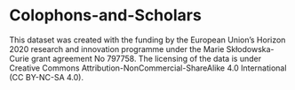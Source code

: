 # Colophons-and-Scholars
This dataset was created with the funding by the European Union’s Horizon 2020 research and innovation programme under the Marie Skłodowska-Curie grant agreement No 797758. 
The licensing of the data is under Creative Commons Attribution-NonCommercial-ShareAlike 4.0 International (CC BY-NC-SA 4.0). 
